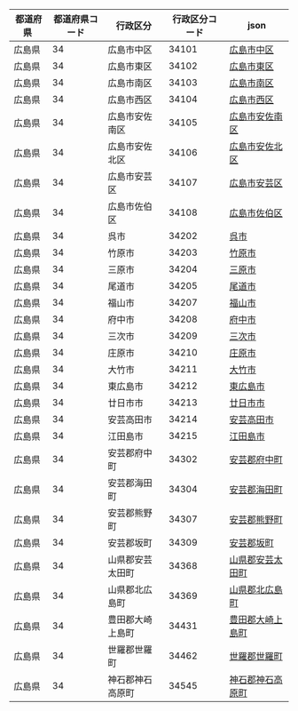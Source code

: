 |  都道府県  | 都道府県コード | 行政区分 | 行政区分コード | json |
|-----------|--------------|--------- |--------------|------|
| 広島県 | 34 | 広島市中区 | 34101 | [広島市中区](/geojson/34/34101.json) |
| 広島県 | 34 | 広島市東区 | 34102 | [広島市東区](/geojson/34/34102.json) |
| 広島県 | 34 | 広島市南区 | 34103 | [広島市南区](/geojson/34/34103.json) |
| 広島県 | 34 | 広島市西区 | 34104 | [広島市西区](/geojson/34/34104.json) |
| 広島県 | 34 | 広島市安佐南区 | 34105 | [広島市安佐南区](/geojson/34/34105.json) |
| 広島県 | 34 | 広島市安佐北区 | 34106 | [広島市安佐北区](/geojson/34/34106.json) |
| 広島県 | 34 | 広島市安芸区 | 34107 | [広島市安芸区](/geojson/34/34107.json) |
| 広島県 | 34 | 広島市佐伯区 | 34108 | [広島市佐伯区](/geojson/34/34108.json) |
| 広島県 | 34 | 呉市 | 34202 | [呉市](/geojson/34/34202.json) |
| 広島県 | 34 | 竹原市 | 34203 | [竹原市](/geojson/34/34203.json) |
| 広島県 | 34 | 三原市 | 34204 | [三原市](/geojson/34/34204.json) |
| 広島県 | 34 | 尾道市 | 34205 | [尾道市](/geojson/34/34205.json) |
| 広島県 | 34 | 福山市 | 34207 | [福山市](/geojson/34/34207.json) |
| 広島県 | 34 | 府中市 | 34208 | [府中市](/geojson/34/34208.json) |
| 広島県 | 34 | 三次市 | 34209 | [三次市](/geojson/34/34209.json) |
| 広島県 | 34 | 庄原市 | 34210 | [庄原市](/geojson/34/34210.json) |
| 広島県 | 34 | 大竹市 | 34211 | [大竹市](/geojson/34/34211.json) |
| 広島県 | 34 | 東広島市 | 34212 | [東広島市](/geojson/34/34212.json) |
| 広島県 | 34 | 廿日市市 | 34213 | [廿日市市](/geojson/34/34213.json) |
| 広島県 | 34 | 安芸高田市 | 34214 | [安芸高田市](/geojson/34/34214.json) |
| 広島県 | 34 | 江田島市 | 34215 | [江田島市](/geojson/34/34215.json) |
| 広島県 | 34 | 安芸郡府中町 | 34302 | [安芸郡府中町](/geojson/34/34302.json) |
| 広島県 | 34 | 安芸郡海田町 | 34304 | [安芸郡海田町](/geojson/34/34304.json) |
| 広島県 | 34 | 安芸郡熊野町 | 34307 | [安芸郡熊野町](/geojson/34/34307.json) |
| 広島県 | 34 | 安芸郡坂町 | 34309 | [安芸郡坂町](/geojson/34/34309.json) |
| 広島県 | 34 | 山県郡安芸太田町 | 34368 | [山県郡安芸太田町](/geojson/34/34368.json) |
| 広島県 | 34 | 山県郡北広島町 | 34369 | [山県郡北広島町](/geojson/34/34369.json) |
| 広島県 | 34 | 豊田郡大崎上島町 | 34431 | [豊田郡大崎上島町](/geojson/34/34431.json) |
| 広島県 | 34 | 世羅郡世羅町 | 34462 | [世羅郡世羅町](/geojson/34/34462.json) |
| 広島県 | 34 | 神石郡神石高原町 | 34545 | [神石郡神石高原町](/geojson/34/34545.json) |
